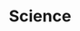 ---
title: "Science"
weight: 80
links:
- title: "How to Show That the Earth Orbits the Sun"
  link: "https://www.wired.com/story/earth-orbits-the-sun-physics/?mbid=social_twitter&utm_brand=wired&utm_campaign=falcon&utm_medium=social&utm_social-type=owned&utm_source=twitter"
- title: "How to Figure Out the Size of the Moon Yourself"
  link: "https://profmattstrassler.com/2022/02/17/how-to-figure-out-the-size-of-the-moon-yourself/"
- title: "The Book of Experiments (PDF)"
  link: "https://www.arvindguptatoys.com/arvindgupta/bookofexpts.pdf"
---